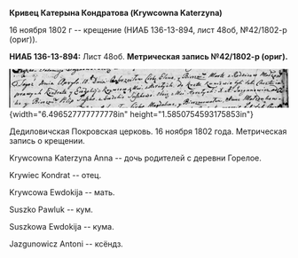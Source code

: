 **Кривец Катерына Кондратова (Krywcowna Katerzyna)**

16 ноября 1802 г -- крещение (НИАБ 136-13-894, лист 48об, №42/1802-р
(ориг)).

**НИАБ 136-13-894:** Лист 48об. **Метрическая запись №42/1802-р
(ориг).**

![](./media/c8472e7c9e05f1ce0d22883607ddcb0b020866f3.png){width="6.496527777777778in"
height="1.5850754593175853in"}

Дедиловичская Покровская церковь. 16 ноября 1802 года. Метрическая
запись о крещении.

Krywcowna Katerzyna Anna -- дочь родителей с деревни Горелое.

Krywiec Kondrat -- отец.

Krywcowa Ewdokija -- мать.

Suszko Pawluk -- кум.

Suszkowa Ewdokija -- кума.

Jazgunowicz Antoni -- ксёндз.
